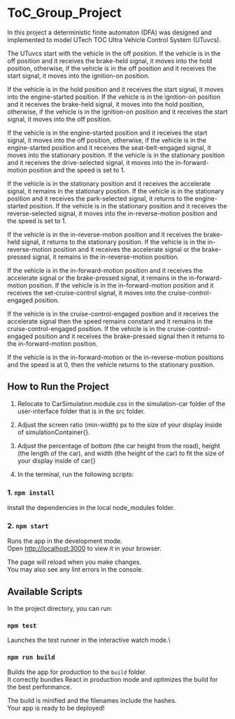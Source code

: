 # ToC_Group_Project
In this project a deterministic finite automaton (DFA) was designed and implemented to model UTech TOC Ultra Vehicle Control System (UTuvcs).

The UTuvcs start with the vehicle in the off position. If the vehicle is in the off position and it receives the brake-held signal, it moves into the hold position, otherwise, if the vehicle is in the off position and it receives the start signal, it moves into the ignition-on position.

If the vehicle is in the hold position and it receives the start signal, it moves into the engine-started position. If the vehicle is in the ignition-on position and it receives the brake-held signal, it moves into the hold position, otherwise, if the vehicle is in the ignition-on position and it receives the start signal, it moves into the off position.

If the vehicle is in the engine-started position and it receives the start signal, it moves into the off position, otherwise, if the vehicle is in the engine-started position and it receives the seat-belt-engaged signal, it moves into the stationary position. If the vehicle is in the stationary position and it receives the drive-selected signal, it moves into the in-forward-motion position and the speed is set to 1.

If the vehicle is in the stationary position and it receives the accelerate signal, it remains in the stationary position. If the vehicle is in the stationary position and it receives the park-selected signal, it returns to the engine-started position. If the vehicle is in the stationary position and it receives the reverse-selected signal, it moves into the in-reverse-motion position and the speed is set to 1.

If the vehicle is in the in-reverse-motion position and it receives the brake-held signal, it returns to the stationary position. If the vehicle is in the in-reverse-motion position and it receives the accelerate signal or the brake-pressed signal, it remains in the in-reverse-motion position.

If the vehicle is in the in-forward-motion position and it receives the accelerate signal or the brake-pressed signal, it remains in the in-forward-motion position. If the vehicle is in the in-forward-motion position and it receives the set-cruise-control signal, it moves into the cruise-control-engaged position.

If the vehicle is in the cruise-control-engaged position and it receives the accelerate signal then the speed remains constant and it remains in the cruise-control-engaged position. If the vehicle is in the cruise-control-engaged position and it receives the brake-pressed signal then it returns to the in-forward-motion position.

If the vehicle is in the in-forward-motion or the in-reverse-motion positions and the speed is at 0, then the vehicle returns to the stationary position.


## How to Run the Project

1. Relocate to CarSimulation.module.css in the simulation-car folder of the user-interface folder that is in the src folder.
2. Adjust the screen ratio (min-width) px to the size of your display inside of simulationContainer{}.
3. Adjust the percentage of bottom (the car height from the road), height (the length of the car), and width (the height of the car) to fit the size of your display inside of car{} 

4. In the terminal, run the following scripts:

### 1. `npm install`

Install the dependencies in the local node_modules folder.

### 2. `npm start`

Runs the app in the development mode.\
Open [http://localhost:3000](http://localhost:3000) to view it in your browser.

The page will reload when you make changes.\
You may also see any lint errors in the console.

## Available Scripts

In the project directory, you can run:

### `npm test`

Launches the test runner in the interactive watch mode.\

### `npm run build`

Builds the app for production to the `build` folder.\
It correctly bundles React in production mode and optimizes the build for the best performance.

The build is minified and the filenames include the hashes.\
Your app is ready to be deployed!

